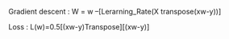 Gradient descent : W = w –[Lerarning_Rate(X transpose(xw-y))]

Loss : L(w)=0.5[(xw-y)Transpose][(xw-y)]
